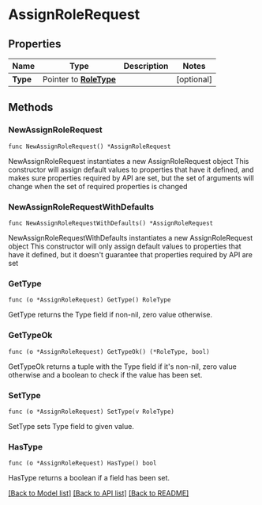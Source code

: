 # AssignRoleRequest

## Properties

Name | Type | Description | Notes
------------ | ------------- | ------------- | -------------
**Type** | Pointer to [**RoleType**](RoleType.md) |  | [optional] 

## Methods

### NewAssignRoleRequest

`func NewAssignRoleRequest() *AssignRoleRequest`

NewAssignRoleRequest instantiates a new AssignRoleRequest object
This constructor will assign default values to properties that have it defined,
and makes sure properties required by API are set, but the set of arguments
will change when the set of required properties is changed

### NewAssignRoleRequestWithDefaults

`func NewAssignRoleRequestWithDefaults() *AssignRoleRequest`

NewAssignRoleRequestWithDefaults instantiates a new AssignRoleRequest object
This constructor will only assign default values to properties that have it defined,
but it doesn't guarantee that properties required by API are set

### GetType

`func (o *AssignRoleRequest) GetType() RoleType`

GetType returns the Type field if non-nil, zero value otherwise.

### GetTypeOk

`func (o *AssignRoleRequest) GetTypeOk() (*RoleType, bool)`

GetTypeOk returns a tuple with the Type field if it's non-nil, zero value otherwise
and a boolean to check if the value has been set.

### SetType

`func (o *AssignRoleRequest) SetType(v RoleType)`

SetType sets Type field to given value.

### HasType

`func (o *AssignRoleRequest) HasType() bool`

HasType returns a boolean if a field has been set.


[[Back to Model list]](../README.md#documentation-for-models) [[Back to API list]](../README.md#documentation-for-api-endpoints) [[Back to README]](../README.md)


